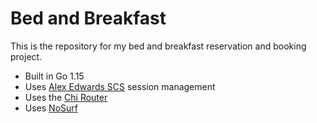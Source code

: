 # Bed and Breakfast

This is the repository for my bed and breakfast reservation and booking project.

- Built in Go 1.15
- Uses [Alex Edwards SCS](https://github.com/alexedwards/scs/v2) session management
- Uses the [Chi Router](https://github.com/go-chi/chi)
- Uses [NoSurf](https://github.com/justinas/nosur)
